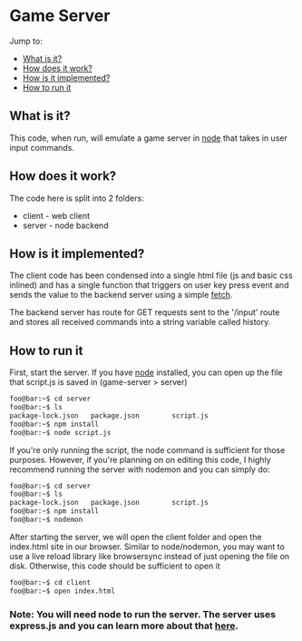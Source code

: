 # Game Server 
Jump to: 
 - [What is it?](#what-is-it)
 - [How does it work?](#how-does-it-work)
 - [How is it implemented?](#how-is-it-implemented)
 - [How to run it](#how-to-run-it)


## What is it?

This code, when run, will emulate a game server in [node](https://nodejs.org/en/) that 
takes in user input commands. 

## How does it work?

The code here is split into 2 folders:
- client - web client
- server - node backend

## How is it implemented?

The client code has been condensed into a single html file 
(js and basic css inlined) and has a single function that
triggers on user key press event and sends the value to the
backend server using a simple [fetch](https://developer.mozilla.org/en-US/docs/Web/API/Fetch_API).

The backend server has route for GET requests sent to the '/input' 
route and stores all received commands into a string variable 
called history.

## How to run it
First, start the server. If you have [node](https://nodejs.org/en/) installed, you 
can open up the file that script.js is saved in (game-server > server)

```bash session
foo@bar:~$ cd server
foo@bar:~$ ls
package-lock.json	package.json		script.js
foo@bar:~$ npm install
foo@bar:~$ node script.js
```

If you're only running the script, the node command is 
sufficient for those purposes. However, if you're planning on 
on editing this code, I highly recommend running the server 
with nodemon and you can simply do: 

```bash session
foo@bar:~$ cd server
foo@bar:~$ ls
package-lock.json	package.json		script.js
foo@bar:~$ npm install
foo@bar:~$ nodemon
```

After starting the server, we will open the client folder and
open the index.html site in our browser. Similar to node/nodemon, 
you may want to use a live reload library like browsersync instead
of just opening the file on disk. Otherwise, this code should be 
sufficient to open it

```bash session
foo@bar:~$ cd client
foo@bar:~$ open index.html
```

### Note: You will need node to run the server. The server uses express.js and you can learn more about that [here](https://expressjs.com/).